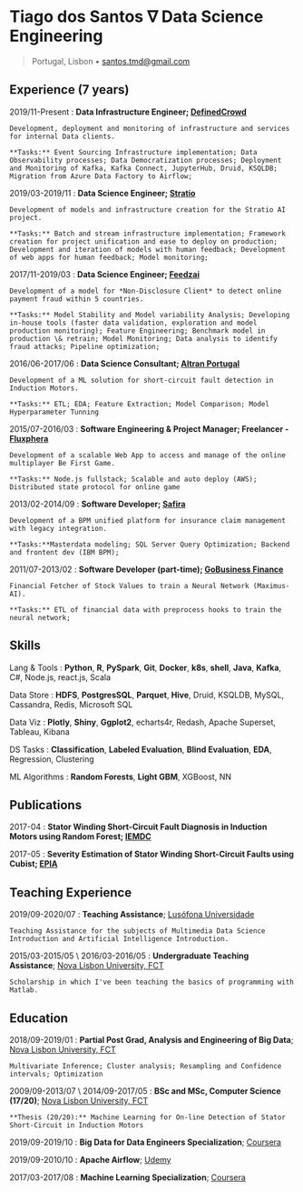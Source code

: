 Tiago dos Santos $\nabla$ Data Science Engineering
============
<!--<santos.tmd@gmail.com> • +351 93 678 0921 • [DSPT Lx Organizer](https://www.datascienceportugal.com/) • [www.tdsantos.com](http://www.tdsantos.com/)!-->
<!-- https://tex.stackexchange.com/questions/192178/context-how-to-align-a-delimitedtext !-->
> Portugal, Lisbon • <santos.tmd@gmail.com>

Experience (7 years)
----------

2019/11-Present
:   **Data Infrastructure Engineer; [DefinedCrowd](https://www.definedcrowd.com/)**

    Development, deployment and monitoring of infrastructure and services for internal Data clients.

    **Tasks:** Event Sourcing Infrastructure implementation; Data Observability processes; Data Democratization processes; Deployment and Monitoring of Kafka, Kafka Connect, JupyterHub, Druid, KSQLDB; Migration from Azure Data Factory to Airflow;

2019/03-2019/11
:   **Data Science Engineer; [Stratio](https://stratioautomotive.com/)**

    Development of models and infrastructure creation for the Stratio AI project.
    
    **Tasks:** Batch and stream infrastructure implementation; Framework creation for project unification and ease to deploy on production; Development and iteration of models with human feedback; Development of web apps for human feedback; Model monitoring;


2017/11-2019/03
:   **Data Science Engineer; [Feedzai](http://www.feedzai.com/)**

    Development of a model for *Non-Disclosure Client* to detect online payment fraud within 5 countries.
    
    **Tasks:** Model Stability and Model variability Analysis; Developing in-house tools (faster data validation, exploration and model production monitoring); Feature Engineering; Benchmark model in production \& retrain; Model Monitoring; Data analysis to identify fraud attacks; Pipeline optimization;


2016/06-2017/06
:   **Data Science Consultant; [Altran Portugal](http://www.altran.pt/)**
 
    Development of a ML solution for short-circuit fault detection in Induction Motors.

    **Tasks:** ETL; EDA; Feature Extraction; Model Comparison; Model Hyperparameter Tunning

2015/07-2016/03
:   **Software Engineering & Project Manager; Freelancer - [Fluxphera](http://www.fluxphera.com)**

    Development of a scalable Web App to access and manage of the online multiplayer Be First Game.

    **Tasks:** Node.js fullstack; Scalable and auto deploy (AWS); Distributed state protocol for online game

<!--* Technologies: node<center>.js; ejs; sequelize; socket.io; knockout.js; bootstrap; docker / docker-compose; git !-->


2013/02-2014/09
:   **Software Developer; [Safira](http://safira.pt)**

    Development of a BPM unified platform for insurance claim management with legacy integration.

    **Tasks:**Masterdata modeling; SQL Server Query Optimization; Backend and frontent dev (IBM BPM);

<!--* Technologies: IBM BPM; Javascript; CSS/HTML; SOAP; IBM ODM; IBM WBM; XML; XSD; Microsoft SQL Server; FileNet !-->

2011/07-2013/02
:   **Software Developer (part-time); [GoBusiness Finance](https://gobusinessfinance.ch)**

    Financial Fetcher of Stock Values to train a Neural Network (Maximus-AI).

    **Tasks:** ETL of financial data with preprocess hooks to train the neural network;

<!--* Technologies: Java; Prolog; Matlab; JavaNNS; Batchman !-->

Skills
--------------------
Lang & Tools
:   **Python**, **R**, **PySpark**, **Git**, **Docker**, **k8s**, **shell**, **Java**, **Kafka**, C#, Node.js, react.js, Scala

Data Store
:   **HDFS**, **PostgresSQL**, **Parquet**, **Hive**, Druid, KSQLDB, MySQL, Cassandra, Redis, Microsoft SQL

Data Viz
:   **Plotly**, **Shiny**, **Ggplot2**, echarts4r, Redash, Apache Superset, Tableau, Kibana

DS Tasks
:   **Classification**, **Labeled Evaluation**, **Blind Evaluation**, **EDA**, Regression, Clustering

ML Algorithms
: **Random Forests**, **Light GBM**, XGBoost, NN



Publications
---------
2017-04
: **Stator Winding Short-Circuit Fault Diagnosis in Induction Motors using Random Forest; [IEMDC](http://www.iemdc2017.org/)**

2017-05
: **Severity Estimation of Stator Winding Short-Circuit Faults using Cubist; [EPIA](https://web.fe.up.pt/~epia2017/)**


Teaching Experience
---------
2019/09-2020/07
:   **Teaching Assistance**; [Lusófona Universidade](https://www.ulusofona.pt/en/)

    Teaching Assistance for the subjects of Multimedia Data Science Introduction and Artificial Intelligence Introduction.

2015/03-2015/05 \ 2016/03-2016/05
:   **Undergraduate Teaching Assistance**; [Nova Lisbon University, FCT](http://www.fct.unl.pt)

    Scholarship in which I've been teaching the basics of programming with Matlab.

<!--*Scholarship in which I've been teaching Programming for Sciences and Engineering practical classes. This course is about learning the basics of programming with Matlab.* !-->

Education
---------
2018/09-2019/01
:   **Partial Post Grad, Analysis and Engineering of Big Data**; [Nova Lisbon University, FCT](https://www.fct.unl.pt/en/education/course/master-analysis-and-engineering-big-data)

    Multivariate Inference; Cluster analysis; Resampling and Confidence intervals; Optimization

2009/09-2013/07 \ 2014/09-2017/05
:   **BSc and MSc, Computer Science (17/20)**; [Nova Lisbon University, FCT](http://www.fct.unl.pt)

    **Thesis (20/20):** Machine Learning for On-line Detection of Stator Short-Circuit in Induction Motors

2019/09-2019/10
:   **Big Data for Data Engineers Specialization**; [Coursera](https://www.coursera.org/specializations/big-data-engineering)

2019/09-2010/10
:   **Apache Airflow**; [Udemy](https://www.udemy.com/the-complete-hands-on-course-to-master-apache-airflow/?utm_source=adwords-learn&utm_medium=udemyads&utm_campaign=NEW-AW-PROS-TECH-ROW-DSA-1-EN-EURO_._ci__._sl_ENG_._vi_TECH_._sd_All_._la_EN_._&utm_content=deal4584&utm_term=_._ag_57696320791_._ad_318300707723_._de_c_._dm__._pl__._ti_dsa-849065987407_._li_1011742_._pd__._&gclid=EAIaIQobChMIzda16sOT5AIVyPZRCh1gJgWGEAAYASAAEgKv5fD_BwE)

2017/03-2017/08
:   **Machine Learning Specialization**; [Coursera](https://www.coursera.org/specializations/machine-learning)


